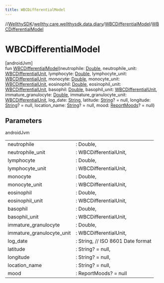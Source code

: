 ```yaml
---
title: WBCDifferentialModel
---
```

//[WellthySDK](../../../index.html)/[wellthy.care.wellthysdk.data.diary](../index.html)/[WBCDifferentialModel](index.html)/[WBCDifferentialModel](-w-b-c-differential-model.html)



# WBCDifferentialModel



[androidJvm]\
fun [WBCDifferentialModel](-w-b-c-differential-model.html)(neutrophile: [Double](https://kotlinlang.org/api/latest/jvm/stdlib/kotlin/-double/index.html), neutrophile_unit: [WBCDifferentialUnit](../-w-b-c-differential-unit/index.html), lymphocyte: [Double](https://kotlinlang.org/api/latest/jvm/stdlib/kotlin/-double/index.html), lymphocyte_unit: [WBCDifferentialUnit](../-w-b-c-differential-unit/index.html), monocyte: [Double](https://kotlinlang.org/api/latest/jvm/stdlib/kotlin/-double/index.html), monocyte_unit: [WBCDifferentialUnit](../-w-b-c-differential-unit/index.html), eosinophil: [Double](https://kotlinlang.org/api/latest/jvm/stdlib/kotlin/-double/index.html), eosinophil_unit: [WBCDifferentialUnit](../-w-b-c-differential-unit/index.html), basophil: [Double](https://kotlinlang.org/api/latest/jvm/stdlib/kotlin/-double/index.html), basophil_unit: [WBCDifferentialUnit](../-w-b-c-differential-unit/index.html), immature_granulocyte: [Double](https://kotlinlang.org/api/latest/jvm/stdlib/kotlin/-double/index.html), immature_granulocyte_unit: [WBCDifferentialUnit](../-w-b-c-differential-unit/index.html), log_date: [String](https://kotlinlang.org/api/latest/jvm/stdlib/kotlin/-string/index.html), latitude: [String](https://kotlinlang.org/api/latest/jvm/stdlib/kotlin/-string/index.html)? = null, longitude: [String](https://kotlinlang.org/api/latest/jvm/stdlib/kotlin/-string/index.html)? = null, location_name: [String](https://kotlinlang.org/api/latest/jvm/stdlib/kotlin/-string/index.html)? = null, mood: [ReportMoods](../-report-moods/index.html)? = null)



## Parameters


androidJvm

| | |
|---|---|
| neutrophile | : Double, |
| neutrophile_unit | : WBCDifferentialUnit, |
| lymphocyte | : Double, |
| lymphocyte_unit | : WBCDifferentialUnit, |
| monocyte | : Double, |
| monocyte_unit | : WBCDifferentialUnit, |
| eosinophil | : Double, |
| eosinophil_unit | : WBCDifferentialUnit, |
| basophil | : Double, |
| basophil_unit | : WBCDifferentialUnit, |
| immature_granulocyte | : Double, |
| immature_granulocyte_unit | : WBCDifferentialUnit, |
| log_date | : String, // ISO 8601 Date format |
| latitude | : String? = null, |
| longitude | : String? = null, |
| location_name | : String? = null, |
| mood | : ReportMoods? = null |




